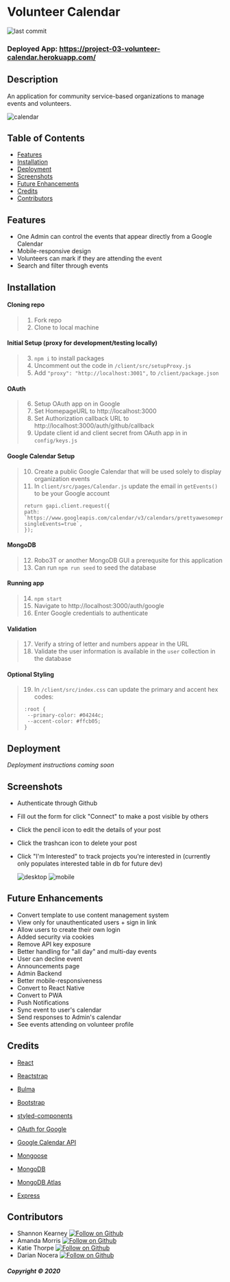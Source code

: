# Volunteer Calendar

![last commit](https://img.shields.io/github/last-commit/darnocer/project-03-volunteer-calendar?style=flat-square)

### Deployed App: https://project-03-volunteer-calendar.herokuapp.com/

## Description

An application for community service-based organizations to manage events and volunteers.

![calendar](client/public/images/demo.gif)

## Table of Contents

- [Features](#features)
- [Installation](#installation)
- [Deployment](#deployment)
- [Screenshots](#screenshots)
- [Future Enhancements](#future-enhancements)
- [Credits](#Credits)
- [Contributors](#contributors)

## Features

- One Admin can control the events that appear directly from a Google Calendar
- Mobile-responsive design
- Volunteers can mark if they are attending the event
- Search and filter through events

## Installation

#### Cloning repo

> 1. Fork repo
> 2. Clone to local machine

#### Initial Setup (proxy for development/testing locally)

> 3. `npm i` to install packages
> 4. Uncomment out the code in `/client/src/setupProxy.js`
> 5. Add `"proxy": "http://localhost:3001",` to `/client/package.json`

#### OAuth

> 6. Setup OAuth app on in Google
> 7. Set HomepageURL to http://localhost:3000
> 8. Set Authorization callback URL to http://localhost:3000/auth/github/callback
> 9. Update client id and client secret from OAuth app in in `config/keys.js`

#### Google Calendar Setup

> 10. Create a public Google Calendar that will be used solely to display organization events
> 11. In `client/src/pages/Calendar.js` update the email in `getEvents()` to be your Google account
>
> ```
> return gapi.client.request({
> path: `https://www.googleapis.com/calendar/v3/calendars/prettyawesomepractice007@gmail.com/events?singleEvents=true`,
> });
> ```

#### MongoDB

> 12. Robo3T or another MongoDB GUI a prerequsite for this application
> 13. Can run `npm run seed` to seed the database

#### Running app

> 14. `npm start`
> 15. Navigate to http://localhost:3000/auth/google
> 16. Enter Google credentials to authenticate

#### Validation

> 17. Verify a string of letter and numbers appear in the URL
> 18. Validate the user information is available in the `user` collection in the database

#### Optional Styling

> 19. In `/client/src/index.css` can update the primary and accent hex codes:
>
> ```
> :root {
>  --primary-color: #04244c;
>  --accent-color: #ffcb05;
> }
> ```

## Deployment

_Deployment instructions coming soon_

## Screenshots

- Authenticate through Github
- Fill out the form for click "Connect" to make a post visible by others
- Click the pencil icon to edit the details of your post
- Click the trashcan icon to delete your post
- Click "I'm Interested" to track projects you're interested in (currently only populates interested table in db for future dev)

  ![desktop](client/public/images/desktop.png) ![mobile](client/public/images/mobile.png)

## Future Enhancements

- Convert template to use content management system
- View only for unauthenticated users + sign in link
- Allow users to create their own login
- Added security via cookies
- Remove API key exposure
- Better handling for "all day" and multi-day events
- User can decline event
- Announcements page
- Admin Backend
- Better mobile-responsiveness
- Convert to React Native
- Convert to PWA
- Push Notifications
- Sync event to user's calendar
- Send responses to Admin's calendar
- See events attending on volunteer profile

## Credits

- [React](https://reactjs.org/)

- [Reactstrap](https://reactstrap.github.io/)

- [Bulma](bulma.io)

- [Bootstrap](https://getbootstrap.com/)

- [styled-components](https://styled-components.com/docs)

- [OAuth for Google](https://developers.google.com/identity/protocols/oauth2)

- [Google Calendar API](https://developers.google.com/calendar)

- [Mongoose](https://mongoosejs.com/)

- [MongoDB](https://www.mongodb.com/)

- [MongoDB Atlas](https://www.mongodb.com/cloud/atlas)

- [Express](https://www.npmjs.com/package/express)

## Contributors

- Shannon Kearney [![Follow on Github](https://img.shields.io/github/followers/darnocer?label=Follow&style=social)](https://github.com/shannonthoko)
- Amanda Morris [![Follow on Github](https://img.shields.io/github/followers/darnocer?label=Follow&style=social)](https://github.com/amandalmorris31)
- Katie Thorpe [![Follow on Github](https://img.shields.io/github/followers/darnocer?label=Follow&style=social)](https://github.com/kthorpe1023)
- Darian Nocera [![Follow on Github](https://img.shields.io/github/followers/darnocer?label=Follow&style=social)](http://www.github.com/darnocer)

##### Copyright © 2020
